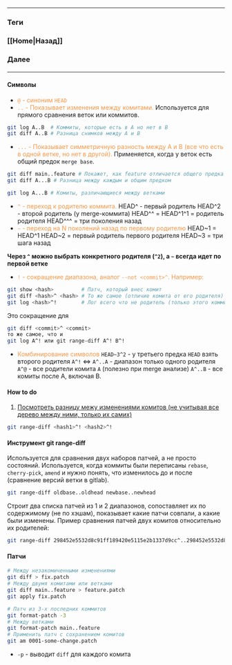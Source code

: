 
---
### Теги

### [[Home|Назад]]
### Далее
####
---
#### Символы
* <font color="#f79646">`@` - синоним `HEAD`</font>
* <font color="#f79646">`..` - Показывает изменения между комитами.</font>
Используется для прямого сравнения веток или коммитов.
```bash unfold
git log A..B  # Коммиты, которые есть в A но нет в B
git diff A..B # Разница снимков между А и В
```
* <font color="#f79646">`...` - Показывает симметричную разность между A и B (все что есть в одной ветке, но нет в другой).</font>
Применяется, когда у веток есть общий предок `merge base`. 
```bash unfold
git diff main..feature # Покажет, как feature отличается общего предка с main (как при ревью)
git diff A...B # Разница между каждым и общим предком
```
```bash unfold
git log A...B # Комиты, различающиеся между ветками
```
* <font color="#f79646"><font color="#f79646"></font>`^` - переход к родителю коммита. </font>
HEAD^ - первый родитель
HEAD\^2 - второй родитель (у merge-коммита)
HEAD^^ = HEAD^1\^1 = родитель родителя
HEAD^^^ = три поколения назад
* <font color="#f79646">`~` - переход на N поколений назад по первому родителю</font>
HEAD~1 = HEAD\^1
HEAD~2 = первый родитель первого родителя
HEAD~3 = три шага назад

**Через `^` можно выбрать конкретного родителя (`^2`), а `~` всегда идет по первой ветке**
* <font color="#f79646">`!` - сокращение диапазона, аналог `--not <commit>^`. Например:</font>

```bash unfold
git show <hash>         # Патч, который внес комит
git diff <hash>^ <hash> # То же самое (отличие комита от его родителя)
git log <hash>^!        # Лог всего что не родитель (только этого коммита, отдельно от дерева)
```
Это сокращение для 
```bash unfold
git diff <commit>^ <commit>
то же самое, что и
git log A^! или git range-diff A^! B^!
```
* <font color="#f79646">Комбинирование символов</font>
`HEAD~3^2` - у третьего предка `HEAD` взять второго родителя
`A^!` <=> `A^..A` - диапазон только одного родителя
`A^@` - все родители комита `A` (полезно при merge анализе)
`A^..B` - все комиты после A, включая B.

#### How to do
1. <u>Посмотреть разницу межу изменениями комитов (не учитывая все дерево между ними, только их самих)</u>
```bash unfold
git range-diff <hash1>^! <hash2>^!
```
#### Инструмент git range-diff
Используется для сравнения двух наборов патчей, а не просто состояний. Используется, когда коммиты были переписаны `rebase`, `cherry-pick`, `amend` и нужно понять, что изменилось до и после (сравнение версий ветки в gitlab).
```bash unfold 
git range-diff oldbase..oldhead newbase..newhead
```
Строит два списка патчей из 1 и 2 диапазонов, сопоставляет их по содержимому (не по хэшам), показывает какие патчи совпали, а какие были изменены.
Пример сравнения патчей двух комитов относительно их родителей:
```bash unfold
git range-diff 298452e5532d8c91ff189420e5115e2b1337d9cc^..298452e5532d8c91ff189420e5115e2b1337d9cc cdf79b5b495e53e81bbed453ae44a4dfbe6bfa25^..cdf79b5b495e53e81bbed453ae44a4dfbe6bfa25
```


#### Патчи
```bash unfold title="Дифф патч"
# Между незакомиченными изменениями
git diff > fix.patch
# Между двумя комитами или ветками
git diff main..feature > feature.patch
git apply fix.patch
```

```bash unfold title="Формат патч (прямо по комитам работает)"
# Патч из 3-х последних коммитов
git format-patch -3
# Между ветками
git format-patch main..feature
# Применить патч с сохранением комитов
git am 0001-some-change.patch
```

* `-p` - выводит `diff` для каждого комита

